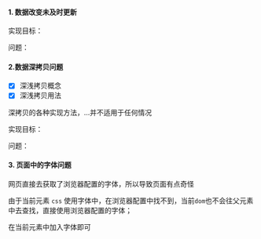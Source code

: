   #### 1. 数据改变未及时更新

实现目标：

问题：

#### 2.数据深拷贝问题

- [x] 深浅拷贝概念
- [x] 深浅拷贝用法

深拷贝的各种实现方法，...并不适用于任何情况

实现目标：

问题：

#### 3. 页面中的字体问题

网页直接去获取了浏览器配置的字体，所以导致页面有点奇怪

由于当前元素 `css` 使用字体中，在浏览器配置中找不到，当前`dom`也不会往父元素中去查找，直接使用浏览器配置的字体；

在当前元素中加入字体即可 

